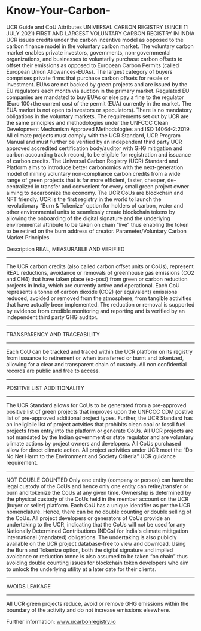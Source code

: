 # Know-Your-Carbon-
UCR Guide and CoU Attributes
UNIVERSAL CARBON REGISTRY (SINCE 11 JULY 2021) FIRST AND LARGEST VOLUNTARY CARBON REGISTRY IN INDIA
UCR issues credits under the carbon incentive model as opposed to the carbon finance model in the voluntary carbon market.  The voluntary carbon market enables private investors, governments, non-governmental organizations, and businesses to voluntarily purchase carbon offsets to offset their emissions as opposed to European Carbon Permits (called European Union Allowances-EUAs). The largest category of buyers comprises private firms that purchase carbon offsets for resale or investment.  EUAs are not backed by green projects and are issued by the EU regulators each month via auction in the primary market.  Regulated EU companies are mandated to buy EUAs or else pay a fine to the regulator (Euro 100+the current cost of the permit (EUA) currently in the market. The EUA market is not open to investors or speculators). There is no mandatory obligations in the voluntary markets.
The requirements set out by UCR are the same principles and methodologies under the UNFCCC Clean Development Mechanism Approved Methodologies and ISO 14064-2:2019.  
All climate projects must comply with the UCR Standard, UCR Program Manual and must further be verified by an independent third party UCR approved accredited certification body/auditor with GHG mitigation and carbon accounting track record, to be eligible for registration and issuance of carbon credits. 
The Universal Carbon Registry (UCR) Standard and Platform aims to introduce better carbonomics with the next-generation model of mining voluntary non-compliance carbon credits from a wide range of green projects that is far more efficient, faster, cheaper, de-centralized in transfer and convenient for every small green project owner aiming to decarbonize the economy. The UCR CoUs are blockchain and NFT friendly.
UCR is the first registry in the world to launch the revolutionary “Burn & Tokenize” option for holders of carbon, water and other environmental units to seamlessly create blockchain tokens by allowing the onboarding of the digital signature and the underlying environmental attribute to be taken on chain “live” thus enabling the token to be retired on the burn address of creator.
Parameter/Voluntary Carbon Market Principles

Description
REAL, MEASURABLE AND VERIFIED
_______________
The UCR carbon credits (also called carbon offset units or CoUs), represent REAL reductions, avoidance or removals of greenhouse gas emissions (CO2 and CH4) that have taken place (ex-post) from green or carbon reduction projects in India, which are currently active and operational. 
Each CoU represents a tonne of carbon dioxide (CO2) (or equivalent) emissions reduced, avoided or removed from the atmosphere, from tangible activities that have actually been implemented. The reduction or removal is supported by evidence from credible monitoring and reporting and is verified by an independent third party GHG auditor. 
______________
TRANSPARENCY AND TRACEABILITY
______________
Each CoU can be tracked and traced within the UCR platform on its registry from issuance to retirement or when transferred or burnt and tokenized, allowing for a clear and transparent chain of custody.  All non confidential records are public and free to access.
______________
POSITIVE LIST ADDITIONALITY
_________________
The UCR Standard allows for CoUs to be generated from a pre-approved positive list of green projects that improves upon the UNFCCC CDM postive list of pre-approved additional project types. Further, the UCR Standard has an ineligibile list of project actvities that prohibits clean coal or fossil fuel projects from entry into the platform or generate CoUs. All UCR projects are not mandated by the Indian government or state regulator and are voluntary climate actions by project owners and developers. All CoUs purchased allow for direct climate action.  All project activities under UCR meet the “Do No Net Harm to the Environment and Society Criteria” UCR guidance requirement.
______________
NOT DOUBLE COUNTED
Only one entity (company or person) can have the legal custody of the CoUs and hence only one entity can retire/transfer or burn and tokenize the CoUs at any given time.  Ownership is determined by the physical custody of the CoUs held in the member account on the UCR (buyer or seller) platform.  Each CoU has a unique identifier as per the UCR nomenclature. Hence, there can be no double counting or double selling of the CoUs. All project developers or generators of CoUs provide an undertaking to the UCR, indicating that the CoUs will not be used for any Nationally Determined Contributions (NDCs) for India's climate mititgation international (mandated) obligations. The undertaking is also publicly available on the UCR project database-free to view and download. Using the Burn and Tokenize option, both the digital signature and implied avoidance or reduction tonne is also assumed to be taken “on chain” thus avoiding double counting issues for blockchain token developers who aim to unlock the underlying utility at a later date for their clients. 
____________
AVOIDS LEAKAGE 
_________________
All UCR green projects reduce, avoid or remove GHG emissions within the boundary of the activity and do not increase emissions elsewhere.

Further information: www.ucarbonregistry.io
